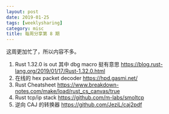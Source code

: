 ```yaml
---
layout: post
date: 2019-01-25
tags: [weeklysharing]
category: misc
title: 每周分享第 8 期
---
```


这周更加忙了，所以内容不多。

1. Rust 1.32.0 is out 其中 dbg macro 挺有意思 https://blog.rust-lang.org/2019/01/17/Rust-1.32.0.html
2. 在线的 hex packet decoder https://hpd.gasmi.net/
3. Rust Cheatsheet https://www.breakdown-notes.com/make/load/rust_cs_canvas/true
4. Rust tcp/ip stack https://github.com/m-labs/smoltcp
5. 逆向 CAJ 的转换器 https://github.com/JeziL/caj2pdf

